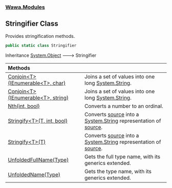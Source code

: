 ### [Wawa.Modules](Wawa.Modules.md 'Wawa.Modules')

## Stringifier Class

Provides stringification methods.

```csharp
public static class Stringifier
```

Inheritance [System.Object](https://docs.microsoft.com/en-us/dotnet/api/System.Object 'System.Object') &#129106; Stringifier

| Methods | |
| :--- | :--- |
| [Conjoin&lt;T&gt;(IEnumerable&lt;T&gt;, char)](Stringifier.Conjoin{T}(IEnumerable{T},char).md 'Wawa.Modules.Stringifier.Conjoin<T>(System.Collections.Generic.IEnumerable<T>, char)') | Joins a set of values into one long [System.String](https://docs.microsoft.com/en-us/dotnet/api/System.String 'System.String'). |
| [Conjoin&lt;T&gt;(IEnumerable&lt;T&gt;, string)](Stringifier.Conjoin{T}(IEnumerable{T},string).md 'Wawa.Modules.Stringifier.Conjoin<T>(System.Collections.Generic.IEnumerable<T>, string)') | Joins a set of values into one long [System.String](https://docs.microsoft.com/en-us/dotnet/api/System.String 'System.String'). |
| [Nth(int, bool)](Stringifier.Nth(int,bool).md 'Wawa.Modules.Stringifier.Nth(int, bool)') | Converts a number to an ordinal. |
| [Stringify&lt;T&gt;(T, int, bool)](Stringifier.Stringify{T}(T,int,bool).md 'Wawa.Modules.Stringifier.Stringify<T>(T, int, bool)') | Converts [source](Stringifier.Stringify{T}(T,int,bool).md#Wawa.Modules.Stringifier.Stringify_T_(T,int,bool).source 'Wawa.Modules.Stringifier.Stringify<T>(T, int, bool).source') into a [System.String](https://docs.microsoft.com/en-us/dotnet/api/System.String 'System.String') representation of [source](Stringifier.Stringify{T}(T,int,bool).md#Wawa.Modules.Stringifier.Stringify_T_(T,int,bool).source 'Wawa.Modules.Stringifier.Stringify<T>(T, int, bool).source'). |
| [Stringify&lt;T&gt;(T)](Stringifier.Stringify{T}(T).md 'Wawa.Modules.Stringifier.Stringify<T>(T)') | Converts [source](Stringifier.Stringify{T}(T).md#Wawa.Modules.Stringifier.Stringify_T_(T).source 'Wawa.Modules.Stringifier.Stringify<T>(T).source') into a [System.String](https://docs.microsoft.com/en-us/dotnet/api/System.String 'System.String') representation of [source](Stringifier.Stringify{T}(T).md#Wawa.Modules.Stringifier.Stringify_T_(T).source 'Wawa.Modules.Stringifier.Stringify<T>(T).source'). |
| [UnfoldedFullName(Type)](Stringifier.UnfoldedFullName(Type).md 'Wawa.Modules.Stringifier.UnfoldedFullName(System.Type)') | Gets the full type name, with its generics extended. |
| [UnfoldedName(Type)](Stringifier.UnfoldedName(Type).md 'Wawa.Modules.Stringifier.UnfoldedName(System.Type)') | Gets the type name, with its generics extended. |
